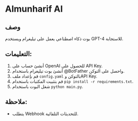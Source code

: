 # Almunharif AI

## وصف
بوت ذكاء اصطناعي يعمل على تيليغرام ويستخدم GPT-4 للاستجابة.

## التعليمات:
1. أنشئ حساب على OpenAI للحصول على API Key.
2. أنشئ بوت تيليغرام باستخدام @BotFather واحصل على التوكن.
3. قم بإعداد ملف `config.yaml` بالتوكن وAPI Key.
4. قم بتثبيت المكتبات باستخدام `pip install -r requirements.txt`.
5. شغل البوت باستخدام `python main.py`.

## ملاحظة:
- يتطلب Webhook للتحديثات التلقائية.
